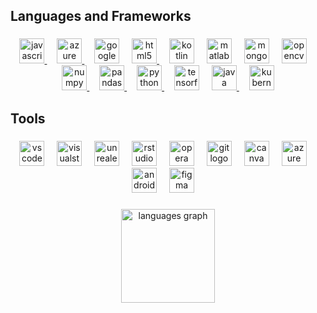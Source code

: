 <h2 align="left">Languages and Frameworks</h2>

###

<div align="center">
  <a href="https://github.com/RaghavSobti37/SIH-Hackathon">
    <img src="https://cdn.jsdelivr.net/gh/devicons/devicon/icons/javascript/javascript-original.svg" height="40" alt="javascript logo" title="JavaScript" />
  </a>
  <img width="12" />
  <a href="https://github.com/RaghavSobti37/SIH-Hackathon">
    <img src="https://cdn.jsdelivr.net/gh/devicons/devicon/icons/azure/azure-original.svg" height="40" alt="azure logo" title="Azure" />
  </a>
  <img width="12" />
    <img src="https://cdn.jsdelivr.net/gh/devicons/devicon/icons/googlecloud/googlecloud-original.svg" height="40" alt="googlecloud logo" title="Google Cloud" />
  <img width="12" />
  <a href="https://github.com/RaghavSobti37/SIH-Hackathon">
    <img src="https://cdn.jsdelivr.net/gh/devicons/devicon/icons/html5/html5-original.svg" height="40" alt="html5 logo" title="HTML5" />
  </a>
  <img width="12" />
    <img src="https://cdn.jsdelivr.net/gh/devicons/devicon/icons/kotlin/kotlin-original.svg" height="40" alt="kotlin logo" title="Kotlin" />
  <img width="12" />
    <img src="https://cdn.jsdelivr.net/gh/devicons/devicon/icons/matlab/matlab-original.svg" height="40" alt="matlab logo" title="MATLAB" />
  <img width="12" />
    <img src="https://cdn.jsdelivr.net/gh/devicons/devicon/icons/mongodb/mongodb-original.svg" height="40" alt="mongodb logo" title="MongoDB" />
  <img width="12" />
    <img src="https://cdn.jsdelivr.net/gh/devicons/devicon/icons/opencv/opencv-original.svg" height="40" alt="opencv logo" title="OpenCV" />
  <img width="12" />
  <a href="https://github.com/RaghavSobti37/Chess-AI-Project">
    <img src="https://cdn.jsdelivr.net/gh/devicons/devicon/icons/numpy/numpy-original.svg" height="40" alt="numpy logo" title="NumPy" />
  </a>
  <img width="12" />
  <a href="#">
    <img src="https://cdn.jsdelivr.net/gh/devicons/devicon/icons/pandas/pandas-original.svg" height="40" alt="pandas logo" title="Pandas" />
  </a>
  <img width="12" />
  <a href="https://github.com/RaghavSobti37/Chess-AI-Project">
    <img src="https://cdn.jsdelivr.net/gh/devicons/devicon/icons/python/python-original.svg" height="40" alt="python logo" title="Python" />
  </a>
  <img width="12" />
    <img src="https://cdn.jsdelivr.net/gh/devicons/devicon/icons/tensorflow/tensorflow-original.svg" height="40" alt="tensorflow logo" title="TensorFlow" />
  <img width="12" />
  <a href="https://github.com/RaghavSobti37/Learning-java">
    <img src="https://cdn.jsdelivr.net/gh/devicons/devicon/icons/java/java-original.svg" height="40" alt="java logo" title="Java" />
  </a>
  <img width="12" />
    <img src="https://cdn.jsdelivr.net/gh/devicons/devicon/icons/kubernetes/kubernetes-plain.svg" height="40" alt="kubernetes logo" title="Kubernetes" />
</div>

###

<h2 align="left">Tools</h2>

###

<div align="center">
    <img src="https://cdn.jsdelivr.net/gh/devicons/devicon/icons/vscode/vscode-original.svg" height="40" alt="vscode logo" title="Visual Studio Code" />
  <img width="12" />
    <img src="https://cdn.jsdelivr.net/gh/devicons/devicon/icons/visualstudio/visualstudio-plain.svg" height="40" alt="visualstudio logo" title="Visual Studio" />
  <img width="12" />
    <img src="https://cdn.jsdelivr.net/gh/devicons/devicon/icons/unrealengine/unrealengine-original.svg" height="40" alt="unrealengine logo" title="Unreal Engine" />
  <img width="12" />
    <img src="https://cdn.jsdelivr.net/gh/devicons/devicon/icons/rstudio/rstudio-original.svg" height="40" alt="rstudio logo" title="RStudio" />
  <img width="12" />
    <img src="https://cdn.jsdelivr.net/gh/devicons/devicon/icons/opera/opera-original.svg" height="40" alt="opera logo" title="Opera" />
  <img width="12" />
    <img src="https://cdn.jsdelivr.net/gh/devicons/devicon/icons/git/git-original.svg" height="40" alt="git logo" title="Git" />
  <img width="12" />
    <img src="https://cdn.jsdelivr.net/gh/devicons/devicon/icons/canva/canva-original.svg" height="40" alt="canva logo" title="Canva" />
  <img width="12" />
    <img src="https://cdn.jsdelivr.net/gh/devicons/devicon/icons/azure/azure-original.svg" height="40" alt="azure logo" title="Azure" />
  <img width="12" />
    <img src="https://cdn.jsdelivr.net/gh/devicons/devicon/icons/androidstudio/androidstudio-original.svg" height="40" alt="androidstudio logo" title="Android Studio"/>
  <img width="12" />
    <img src="https://cdn.jsdelivr.net/gh/devicons/devicon/icons/figma/figma-original.svg" height="40" alt="figma logo" title="Figma" />
  <img width="12" />


###

<div align="center">
  <img src="https://github-readme-stats.vercel.app/api/top-langs?username=RaghavSobti37&locale=en&hide_title=false&layout=compact&card_width=320&langs_count=5&theme=solarized-dark&hide_border=false&order=2" height="150" alt="languages graph"  />
</div>
